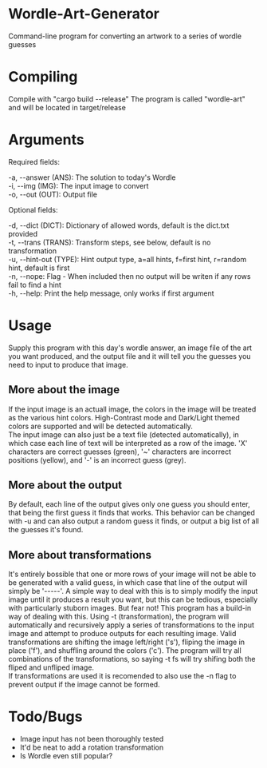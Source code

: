 # Wordle-Art-Generator
Command-line program for converting an artwork to a series of wordle guesses

# Compiling
Compile with "cargo build --release"
The program is called "wordle-art" and will be located in target/release

# Arguments
Required fields:

-a, --answer (ANS): The solution to today's Wordle  
-i, --img (IMG): The input image to convert  
-o, --out (OUT): Output file

Optional fields:

-d, --dict (DICT): Dictionary of allowed words, default is the dict.txt provided  
-t, --trans (TRANS): Transform steps, see below, default is no transformation  
-u, --hint-out (TYPE): Hint output type, a=all hints, f=first hint, r=random hint, default is first  
-n, --nope: Flag - When included then no output will be writen if any rows fail to find a hint  
-h, --help: Print the help message, only works if first argument

# Usage
Supply this program with this day's wordle answer, an image file of the art you want produced, and the output file and it will tell you the guesses you need to input to produce that image.

## More about the image
If the input image is an actuall image, the colors in the image will be treated as the various hint colors. High-Contrast mode and Dark/Light themed colors are supported and will be detected automatically.  
The input image can also just be a text file (detected automatically), in which case each line of text will be interpreted as a row of the image. 'X' characters are correct guesses (green), '~' characters are incorrect positions (yellow), and '-' is an incorrect guess (grey).

## More about the output
By default, each line of the output gives only one guess you should enter, that being the first guess it finds that works. This behavior can be changed with -u and can also output a random guess it finds, or output a big list of all the guesses it's found.  

## More about transformations
It's entirely bossible that one or more rows of your image will not be able to be generated with a valid guess, in which case that line of the output will simply be '-----'. A simple way to deal with this is to simply modify the input image until it produces a result you want, but this can be tedious, especially with particularly stuborn images. But fear not! This program has a build-in way of dealing with this. Using -t (transformation), the program will automatically and recursively apply a series of transformations to the input image and attempt to produce outputs for each resulting image. Valid transformations are shifting the image left/right ('s'), fliping the image in place ('f'), and shuffling around the colors ('c'). The program will try all combinations of the transformations, so saying -t fs will try shifing both the fliped and unfliped image.  
If transformations are used it is recomended to also use the -n flag to prevent output if the image cannot be formed.

# Todo/Bugs
* Image input has not been thoroughly tested
* It'd be neat to add a rotation transformation
* Is Wordle even still popular?
